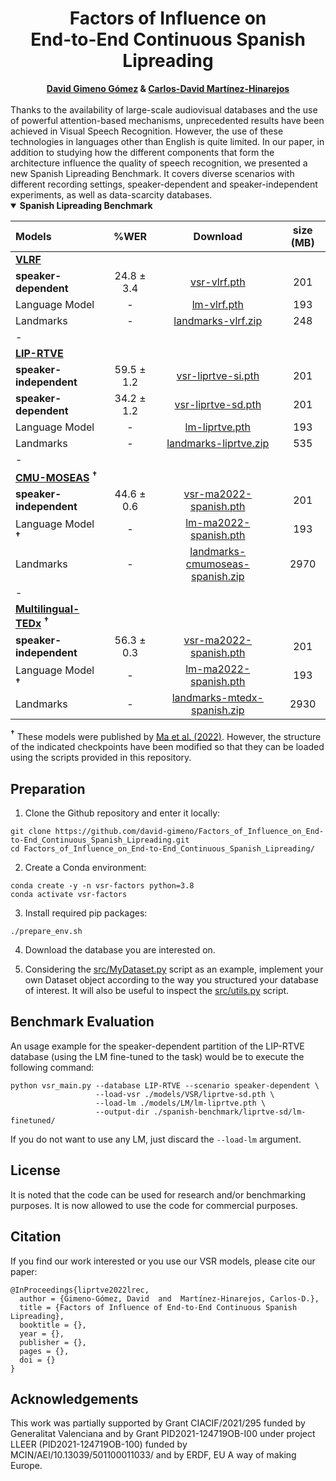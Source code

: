 <h1 align="center">Factors of Influence on <br/> End-to-End Continuous Spanish Lipreading</h1>

<div align="center">
  <b><a href="https://scholar.google.es/citations?user=DVRSla8AAAAJ&hl=en">David Gimeno Gómez</a> & <a href="http://personales.upv.es/carmarhi/">Carlos-David Martínez-Hinarejos</a></b>
</div>

<br/>
Thanks to the availability of large-scale audiovisual databases and the use of powerful attention-based mechanisms, unprecedented results have been achieved in Visual Speech Recognition. However, the use of these technologies in languages other than English is quite limited. In our paper, in addition to studying how the different components that form the architecture influence the quality of speech recognition, we presented a new Spanish Lipreading Benchmark. It covers diverse scenarios with different recording settings, speaker-dependent and speaker-independent experiments, as well as data-scarcity databases.
<br/>


<details open>
  <summary><b>Spanish Lipreading Benchmark</b></summary>
  
<p> </p>
  
|            Models          |     %WER    |               Download               |  size (MB)  |
|:---------------------------|:-----------:|:------------------------------------:|:-----------:|
|  [**VLRF**](https://ieeexplore.ieee.org/abstract/document/7961743)                  |
|  **speaker-dependent**     |  24.8 ± 3.4 | [vsr-vlrf.pth](https://drive.google.com/file/d/18dQbL2Ul9g00AK7b0k1tK-AcNbd2-xs3/view?usp=share_link) |     201     |
|  Language Model            |      -      | [lm-vlrf.pth](https://drive.google.com/file/d/1DuSO8FZWSSPZLRCg8puqk2710-NtDls3/view?usp=share_link) |     193     |
|  Landmarks                 |      -      | [landmarks-vlrf.zip](https://drive.google.com/file/d/1oOoMmKYSNifEjbUU-5rtmgR-7vq4vtYL/view?usp=share_link) |     248     |
|  -                         |             |                                      |             |
|  [**LIP-RTVE**](https://aclanthology.org/2022.lrec-1.294/)              |            
|  **speaker-independent**   |  59.5 ± 1.2 | [vsr-liprtve-si.pth](https://drive.google.com/file/d/1HUipOpIOWtsAvBB2mIFAxHbSVB7S5bk8/view?usp=share_link) |     201     |
|  **speaker-dependent**     |  34.2 ± 1.2 | [vsr-liprtve-sd.pth](https://drive.google.com/file/d/1Zq476xT2TVa-DDEDhLaLlYRsEFqRd8CK/view?usp=share_link) |     201     |
|  Language Model            |      -      | [lm-liprtve.pth](https://drive.google.com/file/d/1Ze7zOII8MbgUQqZ4U3gYOAnobp3aDJnT/view?usp=share_link) |     193     |
|  Landmarks                 |      -      | [landmarks-liprtve.zip](https://drive.google.com/file/d/1_gXDV3mC3GhSx9OSe2zjm0Xh-e2m7Fe3/view?usp=share_link) |     535     |
|  -                         |             |                                      |             |
  |  [**CMU-MOSEAS**](https://aclanthology.org/2020.emnlp-main.141/) <sup>**†**</sup>          |
|  **speaker-independent**   |  44.6 ± 0.6 | [vsr-ma2022-spanish.pth](https://drive.google.com/file/d/1f79zKcvaR9xRfRpSdLgCzLS7BTjC5tmf/view?usp=share_link) |     201     |
|  Language Model <sup>**†**</sup>            |      -      | [lm-ma2022-spanish.pth](https://drive.google.com/file/d/15RLM1qYQXRIkrKVPYPeNWoP2G78-geL2/view?usp=share_link) |     193     |
|  Landmarks                 |      -      | [landmarks-cmumoseas-spanish.zip](https://drive.google.com/file/d/1wBYCDYq8JCjBl4rFYJjW4eQiXsQkS3TK/view?usp=share_link) |     2970    |
|  -                         |             |                                      |             |
|  [**Multilingual-TEDx**](https://www.isca-speech.org/archive/interspeech_2021/salesky21_interspeech.html) <sup>**†**</sup>    |
|  **speaker-independent**   |  56.3 ± 0.3 | [vsr-ma2022-spanish.pth](https://drive.google.com/file/d/1f79zKcvaR9xRfRpSdLgCzLS7BTjC5tmf/view?usp=share_link) |     201     |
|  Language Model <sup>**†**</sup>            |      -      | [lm-ma2022-spanish.pth](https://drive.google.com/file/d/15RLM1qYQXRIkrKVPYPeNWoP2G78-geL2/view?usp=share_link) |     193     |
|  Landmarks                 |      -      | [landmarks-mtedx-spanish.zip](https://drive.google.com/file/d/1cYXYE0uIq-Cma4wE5-gjZO1AJ2WYlcv8/view?usp=share_link) |     2930    |

</details>
<b><sup>†</sup></b> These models were published by <a href="https://github.com/mpc001/Visual_Speech_Recognition_for_Multiple_Languages">Ma et al. (2022)</a>. However, the structure of the indicated checkpoints have been modified so that they can be loaded using the scripts provided in this repository.

## Preparation
1. Clone the Github repository and enter it locally:

```
git clone https://github.com/david-gimeno/Factors_of_Influence_on_End-to-End_Continuous_Spanish_Lipreading.git
cd Factors_of_Influence_on_End-to-End_Continuous_Spanish_Lipreading/
```

2. Create a Conda environment:

```
conda create -y -n vsr-factors python=3.8
conda activate vsr-factors
```

3. Install required pip packages:

```
./prepare_env.sh
```

4. Download the database you are interested on.

5. Considering the [src/MyDataset.py]() script as an example, implement your own Dataset object according to the way you structured your database of interest. It will also be useful to inspect the [src/utils.py]() script.

## Benchmark Evaluation

An usage example for the speaker-dependent partition of the LIP-RTVE database (using the LM fine-tuned to the task) would be to execute the following command:

```
python vsr_main.py --database LIP-RTVE --scenario speaker-dependent \
                   --load-vsr ./models/VSR/liprtve-sd.pth \
                   --load-lm ./models/LM/lm-liprtve.pth \
                   --output-dir ./spanish-benchmark/liprtve-sd/lm-finetuned/
```
If you do not want to use any LM, just discard the ```--load-lm``` argument.

## License

It is noted that the code can be used for research and/or benchmarking purposes. It is now allowed to use the code for commercial purposes. 

## Citation

If you find our work interested or you use our VSR models, please cite our paper:

```
@InProceedings{liprtve2022lrec,
  author = {Gimeno-Gómez, David  and  Martínez-Hinarejos, Carlos-D.},
  title = {Factors of Influence of End-to-End Continuous Spanish Lipreading},
  booktitle = {},
  year = {},
  publisher = {},
  pages = {},
  doi = {}
}
```

## Acknowledgements

This work was partially supported by Grant CIACIF/2021/295 funded by Generalitat Valenciana and by Grant PID2021-124719OB-I00 under project LLEER (PID2021-124719OB-100) funded by MCIN/AEI/10.13039/501100011033/ and by ERDF, EU A way of making Europe.
